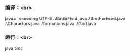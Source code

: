 ### 编译：<br\>
javac -encoding UTF-8 .\BattleField.java .\Brotherhood.java .\Charactors.java .\formations.java .\God.java
### 运行：<br\>
java God